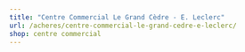 ```yaml
---
title: "Centre Commercial Le Grand Cèdre - E. Leclerc"
url: /acheres/centre-commercial-le-grand-cedre-e-leclerc/
shop: centre commercial
---
```

